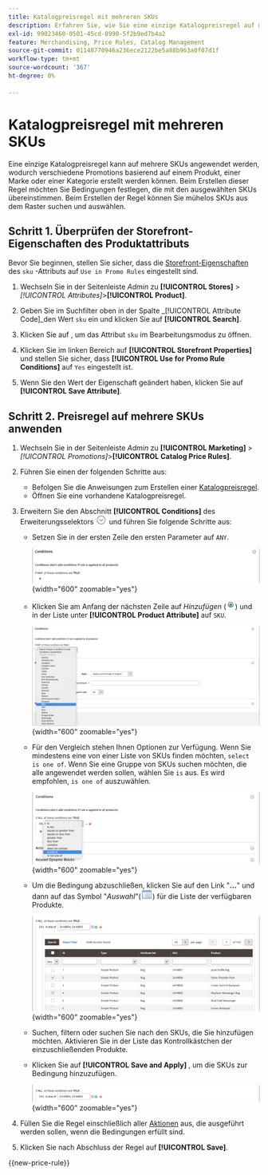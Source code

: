 ```yaml
---
title: Katalogpreisregel mit mehreren SKUs
description: Erfahren Sie, wie Sie eine einzige Katalogpreisregel auf mehrere SKUs anwenden.
exl-id: 99023460-0501-45cd-8990-5f2b9ed7b4a2
feature: Merchandising, Price Rules, Catalog Management
source-git-commit: 01148770946a236ece2122be5a88b963a0f07d1f
workflow-type: tm+mt
source-wordcount: '367'
ht-degree: 0%

---
```


# Katalogpreisregel mit mehreren SKUs

Eine einzige Katalogpreisregel kann auf mehrere SKUs angewendet werden, wodurch verschiedene Promotions basierend auf einem Produkt, einer Marke oder einer Kategorie erstellt werden können. Beim Erstellen dieser Regel möchten Sie Bedingungen festlegen, die mit den ausgewählten SKUs übereinstimmen. Beim Erstellen der Regel können Sie mühelos SKUs aus dem Raster suchen und auswählen.

## Schritt 1. Überprüfen der Storefront-Eigenschaften des Produktattributs

Bevor Sie beginnen, stellen Sie sicher, dass die [Storefront-Eigenschaften](../catalog/attribute-product-create.md#step-4-describe-the-storefront-properties) des `sku` -Attributs auf `Use in Promo Rules` eingestellt sind.

1. Wechseln Sie in der Seitenleiste _Admin_ zu **[!UICONTROL Stores]** > _[!UICONTROL Attributes]_>**[!UICONTROL Product]**.

1. Geben Sie im Suchfilter oben in der Spalte _[!UICONTROL Attribute Code]_den Wert `sku` ein und klicken Sie auf **[!UICONTROL Search]**.

1. Klicken Sie auf , um das Attribut `sku` im Bearbeitungsmodus zu öffnen.

1. Klicken Sie im linken Bereich auf **[!UICONTROL Storefront Properties]** und stellen Sie sicher, dass **[!UICONTROL Use for Promo Rule Conditions]** auf `Yes` eingestellt ist.

1. Wenn Sie den Wert der Eigenschaft geändert haben, klicken Sie auf **[!UICONTROL Save Attribute]**.

## Schritt 2. Preisregel auf mehrere SKUs anwenden

1. Wechseln Sie in der Seitenleiste _Admin_ zu **[!UICONTROL Marketing]** > _[!UICONTROL Promotions]_>**[!UICONTROL Catalog Price Rules]**.

1. Führen Sie einen der folgenden Schritte aus:

   - Befolgen Sie die Anweisungen zum Erstellen einer [Katalogpreisregel](price-rules-catalog.md).
   - Öffnen Sie eine vorhandene Katalogpreisregel.

1. Erweitern Sie den Abschnitt **[!UICONTROL Conditions]** des Erweiterungsselektors ![Erweiterung](../assets/icon-display-expand.png) und führen Sie folgende Schritte aus:

   - Setzen Sie in der ersten Zeile den ersten Parameter auf `ANY`.

     ![Bedingung der Katalogpreisregel - ANY](./assets/multiple-skus-condition1.png){width="600" zoomable="yes"}

   - Klicken Sie am Anfang der nächsten Zeile auf _Hinzufügen_ (![Symbol hinzufügen](../assets/icon-add-green-circle.png)) und in der Liste unter **[!UICONTROL Product Attribute]** auf `SKU`.

     ![Bedingung der Katalogpreisregel - SKU ist einer von ](./assets/multiple-skus-condition1a.png){width="600" zoomable="yes"}

   - Für den Vergleich stehen Ihnen Optionen zur Verfügung. Wenn Sie mindestens eine von einer Liste von SKUs finden möchten, `select is one of`. Wenn Sie eine Gruppe von SKUs suchen möchten, die alle angewendet werden sollen, wählen Sie `is` aus. Es wird empfohlen, `is one of` auszuwählen.

     ![Bedingung der Katalogpreisregel - SKU ist einer von ](./assets/multiple-skus-condition1b.png){width="600" zoomable="yes"}

   - Um die Bedingung abzuschließen, klicken Sie auf den Link &quot;**...**&quot; und dann auf das Symbol &quot;_Auswahl_&quot;(![Listensymbol](../assets/icon-list-chooser.png)) für die Liste der verfügbaren Produkte.

     ![Bedingung der Katalogpreisregel - mehrere SKUs](./assets/multiple-skus-condition2b.png){width="600" zoomable="yes"}

   - Suchen, filtern oder suchen Sie nach den SKUs, die Sie hinzufügen möchten. Aktivieren Sie in der Liste das Kontrollkästchen der einzuschließenden Produkte.

   - Klicken Sie auf **[!UICONTROL Save and Apply]** , um die SKUs zur Bedingung hinzuzufügen.

     ![Bedingung der Katalogpreisregel - mehrere SKUs](./assets/multiple-skus-condition2.png){width="600" zoomable="yes"}

1. Füllen Sie die Regel einschließlich aller [Aktionen](price-rules-catalog.md) aus, die ausgeführt werden sollen, wenn die Bedingungen erfüllt sind.

1. Klicken Sie nach Abschluss der Regel auf **[!UICONTROL Save]**.

{{new-price-rule}}
